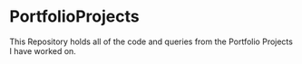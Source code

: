 # PortfolioProjects
This Repository holds all of the code and queries from the Portfolio Projects I have worked on.
